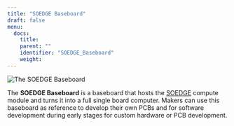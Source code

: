 ```yaml
---
title: "SOEDGE Baseboard"
draft: false
menu:
  docs:
    title:
    parent: ""
    identifier: "SOEDGE_Baseboard"
    weight: 
---
```


![The SOEDGE Baseboard](/documentation/images/SOEDGE_Baseboard.png)

The **SOEDGE Baseboard** is a baseboard that hosts the [SOEDGE](/documentation/SOEDGE) compute module and turns it into a full single board computer. Makers can use this baseboard as reference to develop their own PCBs and for software development during early stages for custom hardware or PCB development.
